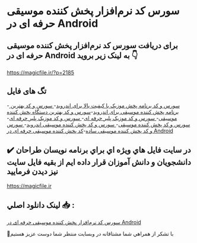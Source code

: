 # سورس کد نرم‌افزار پخش کننده موسیقی حرفه ای در Android

## برای دریافت سورس کد نرم‌افزار پخش کننده موسیقی حرفه ای در Android به لینک زیر بروید 👇

https://magicfile.ir/?p=2185

## تگ های فایل

-[ سورس و کد برنامه پخش موزیک با کیفیت بالا برای اندروید](https://magicfile.ir/product/%d8%b3%d9%88%d8%b1%d8%b3-%d9%88-%da%a9%d8%af-%d9%86%d8%b1%d9%85-%d8%a7%d9%81%d8%b2%d8%a7%d8%b1-%d9%be%d8%ae%d8%b4-%da%a9%d9%86%d9%86%d8%af%d9%87-%d9%85%d9%88%d8%b3%db%8c%d9%82%db%8c-%d8%ad%d8%b1%d9%81%d9%87-%d8%a7%db%8c-%d8%af%d8%b1-android/)-[ سورس و کد  بهترین برنامه پخش کننده موسیقی برای اندروید](https://magicfile.ir/product/%d8%b3%d9%88%d8%b1%d8%b3-%d9%88-%da%a9%d8%af-%d9%86%d8%b1%d9%85-%d8%a7%d9%81%d8%b2%d8%a7%d8%b1-%d9%be%d8%ae%d8%b4-%da%a9%d9%86%d9%86%d8%af%d9%87-%d9%85%d9%88%d8%b3%db%8c%d9%82%db%8c-%d8%ad%d8%b1%d9%81%d9%87-%d8%a7%db%8c-%d8%af%d8%b1-android/)-[سورس و کد بهترین دستگاه پخش کننده موسیقی](https://magicfile.ir/product/%d8%b3%d9%88%d8%b1%d8%b3-%d9%88-%da%a9%d8%af-%d9%86%d8%b1%d9%85-%d8%a7%d9%81%d8%b2%d8%a7%d8%b1-%d9%be%d8%ae%d8%b4-%da%a9%d9%86%d9%86%d8%af%d9%87-%d9%85%d9%88%d8%b3%db%8c%d9%82%db%8c-%d8%ad%d8%b1%d9%81%d9%87-%d8%a7%db%8c-%d8%af%d8%b1-android/)-[ سورس و کد  موزیک پلیر حرفه ای](https://magicfile.ir/product/%d8%b3%d9%88%d8%b1%d8%b3-%d9%88-%da%a9%d8%af-%d9%86%d8%b1%d9%85-%d8%a7%d9%81%d8%b2%d8%a7%d8%b1-%d9%be%d8%ae%d8%b4-%da%a9%d9%86%d9%86%d8%af%d9%87-%d9%85%d9%88%d8%b3%db%8c%d9%82%db%8c-%d8%ad%d8%b1%d9%81%d9%87-%d8%a7%db%8c-%d8%af%d8%b1-android/)-[ سورس و کد موزیک پلیر حرفه ای](https://magicfile.ir/product/%d8%b3%d9%88%d8%b1%d8%b3-%d9%88-%da%a9%d8%af-%d9%86%d8%b1%d9%85-%d8%a7%d9%81%d8%b2%d8%a7%d8%b1-%d9%be%d8%ae%d8%b4-%da%a9%d9%86%d9%86%d8%af%d9%87-%d9%85%d9%88%d8%b3%db%8c%d9%82%db%8c-%d8%ad%d8%b1%d9%81%d9%87-%d8%a7%db%8c-%d8%af%d8%b1-android/)-[ سورس و کد  پخش کننده موسیقی](https://magicfile.ir/product/%d8%b3%d9%88%d8%b1%d8%b3-%d9%88-%da%a9%d8%af-%d9%86%d8%b1%d9%85-%d8%a7%d9%81%d8%b2%d8%a7%d8%b1-%d9%be%d8%ae%d8%b4-%da%a9%d9%86%d9%86%d8%af%d9%87-%d9%85%d9%88%d8%b3%db%8c%d9%82%db%8c-%d8%ad%d8%b1%d9%81%d9%87-%d8%a7%db%8c-%d8%af%d8%b1-android/)-[ سورس و کد پخش کننده موسیقی اندروید](https://magicfile.ir/product/%d8%b3%d9%88%d8%b1%d8%b3-%d9%88-%da%a9%d8%af-%d9%86%d8%b1%d9%85-%d8%a7%d9%81%d8%b2%d8%a7%d8%b1-%d9%be%d8%ae%d8%b4-%da%a9%d9%86%d9%86%d8%af%d9%87-%d9%85%d9%88%d8%b3%db%8c%d9%82%db%8c-%d8%ad%d8%b1%d9%81%d9%87-%d8%a7%db%8c-%d8%af%d8%b1-android/)-[ سورس و کد پخش کننده موسیقی ساده](https://magicfile.ir/product/%d8%b3%d9%88%d8%b1%d8%b3-%d9%88-%da%a9%d8%af-%d9%86%d8%b1%d9%85-%d8%a7%d9%81%d8%b2%d8%a7%d8%b1-%d9%be%d8%ae%d8%b4-%da%a9%d9%86%d9%86%d8%af%d9%87-%d9%85%d9%88%d8%b3%db%8c%d9%82%db%8c-%d8%ad%d8%b1%d9%81%d9%87-%d8%a7%db%8c-%d8%af%d8%b1-android/)-[کد پخش کننده موسیقی حرفه ای در Android](https://magicfile.ir/product/%d8%b3%d9%88%d8%b1%d8%b3-%d9%88-%da%a9%d8%af-%d9%86%d8%b1%d9%85-%d8%a7%d9%81%d8%b2%d8%a7%d8%b1-%d9%be%d8%ae%d8%b4-%da%a9%d9%86%d9%86%d8%af%d9%87-%d9%85%d9%88%d8%b3%db%8c%d9%82%db%8c-%d8%ad%d8%b1%d9%81%d9%87-%d8%a7%db%8c-%d8%af%d8%b1-android/)

## ✔️ در سايت فايل هاي ويژه اي براي برنامه نويسان طراحان دانشجويان و دانش آموزان قرار داده ايم از بقيه فايل سايت نيز ديدن فرماييد

https://magicfile.ir


## لينک دانلود اصلي 📥 :

[سورس کد نرم‌افزار پخش کننده موسیقی حرفه ای در Android](https://magicfile.ir/product/%d8%b3%d9%88%d8%b1%d8%b3-%d9%88-%da%a9%d8%af-%d9%86%d8%b1%d9%85-%d8%a7%d9%81%d8%b2%d8%a7%d8%b1-%d9%be%d8%ae%d8%b4-%da%a9%d9%86%d9%86%d8%af%d9%87-%d9%85%d9%88%d8%b3%db%8c%d9%82%db%8c-%d8%ad%d8%b1%d9%81%d9%87-%d8%a7%db%8c-%d8%af%d8%b1-android/) 


🙏با تشکر از همراهي شما مشتاقانه در وبسایت منتظر شما دوست عزیز هستیم

